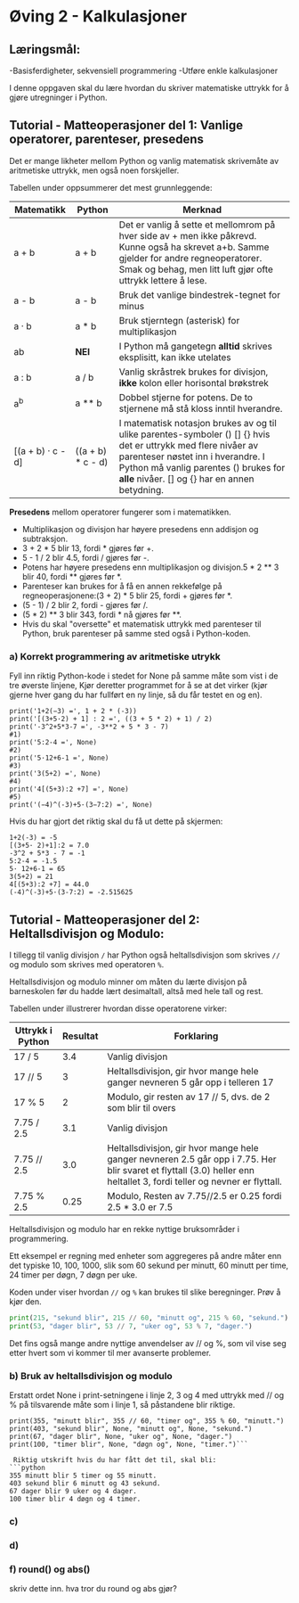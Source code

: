 # Øving 2 - Kalkulasjoner
## Læringsmål:
-Basisferdigheter, sekvensiell programmering
-Utføre enkle kalkulasjoner

I denne oppgaven skal du lære hvordan du skriver matematiske uttrykk for å gjøre utregninger i Python.


## Tutorial - Matteoperasjoner del 1: Vanlige operatorer, parenteser, presedens

Det er mange likheter mellom Python og vanlig matematisk skrivemåte av aritmetiske uttrykk, men også noen forskjeller.

Tabellen under oppsummerer det mest grunnleggende:

| Matematikk        | Python           | Merknad                                                                                                                                                  |
|-------------------|------------------|----------------------------------------------------------------------------------------------------------------------------------------------------------|
| a + b             | a + b            | Det er vanlig å sette et mellomrom på hver side av + men ikke påkrevd. Kunne også ha skrevet a+b. Samme gjelder for andre regneoperatorer. Smak og behag, men litt luft gjør ofte uttrykk lettere å lese. |
| a - b             | a - b            | Bruk det vanlige bindestrek-tegnet for minus                                                                                                              |
| a · b             | a * b            | Bruk stjerntegn (asterisk) for multiplikasjon                                                                                                             |
| ab                | **NEI**          | I Python må gangetegn **alltid** skrives eksplisitt, kan ikke utelates                                                                                    |
| a : b             | a / b            | Vanlig skråstrek brukes for divisjon, **ikke** kolon eller horisontal brøkstrek                                                                           |
| a<sup>b</sup>     | a ** b           | Dobbel stjerne for potens. De to stjernene må stå kloss inntil hverandre.                                                                                 |
| [(a + b) ·  c - d] | ((a + b) * c - d)| I matematisk notasjon brukes av og til ulike parentes-symboler () [] {} hvis det er uttrykk med flere nivåer av parenteser nøstet inn i hverandre. I Python må vanlig parentes () brukes for **alle** nivåer. [] og {} har en annen betydning. |

**Presedens** mellom operatorer fungerer som i matematikken.
- Multiplikasjon og divisjon har høyere presedens enn addisjon og subtraksjon.
- 3 + 2 * 5 blir 13, fordi * gjøres før +.
- 5 - 1 / 2 blir 4.5, fordi / gjøres før -.
- Potens har høyere presedens enn multiplikasjon og divisjon.5 * 2 ** 3 blir 40, fordi ** gjøres før *.
- Parenteser kan brukes for å få en annen rekkefølge på regneoperasjonene:(3 + 2) * 5 blir 25, fordi + gjøres før *.
- (5 - 1) / 2 blir 2, fordi - gjøres før /.
- (5 * 2) ** 3 blir 343, fordi * nå gjøres før **.
- Hvis du skal "oversette" et matematisk uttrykk med parenteser til Python, bruk parenteser på samme sted også i Python-koden.

### a) Korrekt programmering av aritmetiske utrykk
 Fyll inn riktig Python-kode i stedet for None på samme måte som vist i de tre øverste linjene,
 Kjør deretter programmet for å se at det virker (kjør gjerne hver gang du har fullført en ny linje, så du får testet en og en).
 
```{python}
print('1+2(−3) =', 1 + 2 * (-3))
print('[(3+5·2) + 1] : 2 =', ((3 + 5 * 2) + 1) / 2)
print('-3^2+5*3-7 =', -3**2 + 5 * 3 - 7)
#1)
print('5:2-4 =', None)
#2)
print('5·12+6-1 =', None)
#3)
print('3(5+2) =', None)
#4)
print('4[(5+3):2 +7] =', None)
#5)
print('(−4)^(-3)+5·(3−7:2) =', None)
```
Hvis du har gjort det riktig skal du få ut dette på skjermen: 
```{python}
1+2(-3) = -5
[(3+5· 2)+1]:2 = 7.0
-3^2 + 5*3 - 7 = -1
5:2-4 = -1.5
5· 12+6-1 = 65
3(5+2) = 21
4[(5+3):2 +7] = 44.0
(-4)^(-3)+5·(3-7:2) = -2.515625
```


## Tutorial - Matteoperasjoner del 2: Heltallsdivisjon og Modulo:

I tillegg til vanlig divisjon `/` har Python også heltallsdivisjon som skrives `//` og modulo som skrives med operatoren `%`.

Heltallsdivisjon og modulo minner om måten du lærte divisjon på barneskolen før du hadde lært desimaltall, altså med hele tall og rest.

Tabellen under illustrerer hvordan disse operatorene virker:

| Uttrykk i Python | Resultat | Forklaring |
|------------------|----------|------------|
| 17 / 5           | 3.4      | Vanlig divisjon |
| 17 // 5          | 3        | Heltallsdivisjon, gir hvor mange hele ganger nevneren 5 går opp i telleren 17 |
| 17 % 5           | 2        | Modulo, gir resten av 17 // 5, dvs. de 2 som blir til overs |
| 7.75 / 2.5       | 3.1      | Vanlig divisjon |
| 7.75 // 2.5      | 3.0      | Heltallsdivisjon, gir hvor mange hele ganger nevneren 2.5 går opp i 7.75. Her blir svaret et flyttall (3.0) heller enn heltallet 3, fordi teller og nevner er flyttall. |
| 7.75 % 2.5       | 0.25     | Modulo, Resten av 7.75//2.5 er 0.25 fordi 2.5 * 3.0 er 7.5 |

Heltallsdivisjon og modulo har en rekke nyttige bruksområder i programmering.

Ett eksempel er regning med enheter som aggregeres på andre måter enn det typiske 10, 100, 1000, slik som 60 sekund per minutt, 60 minutt per time, 24 timer per døgn, 7 døgn per uke.

Koden under viser hvordan `//` og `%` kan brukes til slike beregninger. Prøv å kjør den.

```python
print(215, "sekund blir", 215 // 60, "minutt og", 215 % 60, "sekund.")
print(53, "dager blir", 53 // 7, "uker og", 53 % 7, "dager.")
```

 Det fins også mange andre nyttige anvendelser av // og %, som vil vise seg etter hvert som vi kommer til mer avanserte problemer.

### b) Bruk av heltallsdivisjon og modulo
Erstatt ordet None i print-setningene i linje 2, 3 og 4 med uttrykk med // og % på tilsvarende måte  som i linje 1, så påstandene blir riktige.

```{python}
print(355, "minutt blir", 355 // 60, "timer og", 355 % 60, "minutt.")
print(403, "sekund blir", None, "minutt og", None, "sekund.")
print(67, "dager blir", None, "uker og", None, "dager.")
print(100, "timer blir", None, "døgn og", None, "timer.")```

 Riktig utskrift hvis du har fått det til, skal bli:
```python
355 minutt blir 5 timer og 55 minutt.  
403 sekund blir 6 minutt og 43 sekund.  
67 dager blir 9 uker og 4 dager.  
100 timer blir 4 døgn og 4 timer.
```

### c)


### d) 



### f) round() og abs()

skriv dette inn. hva tror du round og abs gjør?
